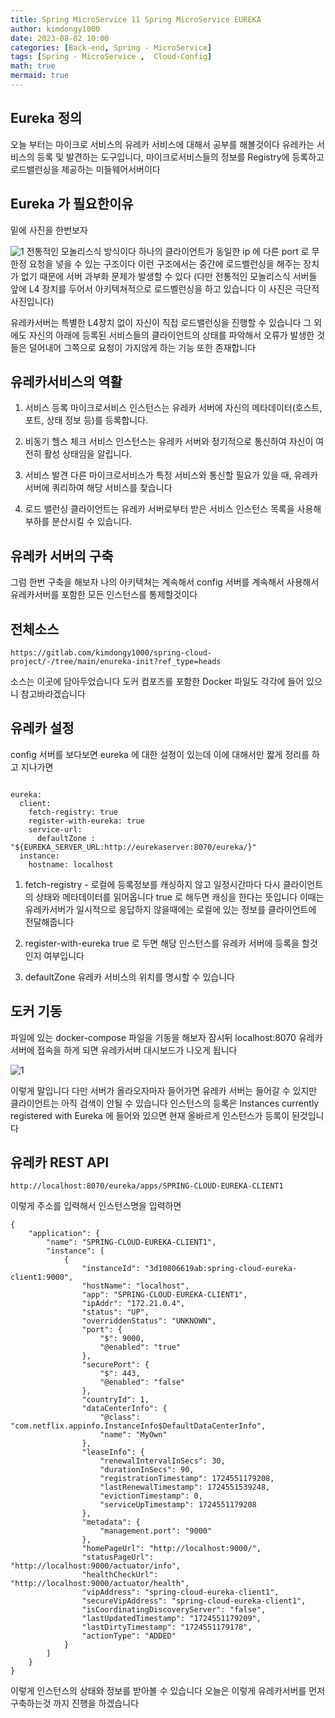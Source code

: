 ```yaml
---
title: Spring MicroService 11 Spring MicroService EUREKA
author: kimdongy1000
date: 2023-08-02 10:00
categories: [Back-end, Spring - MicroService]
tags: [Spring - MicroService ,  Cloud-Config]
math: true
mermaid: true
---
```


## Eureka 정의 
오늘 부터는 마이크로 서비스의 유레카 서비스에 대해서 공부를 해볼것이다 유레카는 서비스의 등록 및 발견하는 도구입니다, 마이크로서비스들의 정보를 Registry에 등록하고 로드밸런싱을 제공하는 미들웨어서버이다

## Eureka 가 필요한이유 
밑에 사진을 한번보자 

![1](https://github.com/user-attachments/assets/a2928fe6-2684-41b9-ba93-495f0ef1ea52) 전통적인 모놀리스식 방식이다 하나의 클라이언트가 동일한 ip 에 다른 port 로 무한정 요청을 넣을 수 있는 구조이다 이런 구조에서는 중간에 로드벨런싱을 해주는 장치가 없기 때문에 서버 과부화 문제가 발생할 수 있다 (다만 전통적인 모놀리스식 서버들 앞에 L4 장치를 두어서 아키텍쳐적으로 로드벨런싱을 하고 있습니다 이 사진은 극단적 사진입니다)

유레카서버는 특별한 L4장치 없이 자신이 직접 로드밸런싱을 진행할 수 있습니다 그 외에도 자신의 아래에 등록된 서비스들의 클라이언트의 상태를 파악해서 오류가 발생한 것들은 덜어내어 그쪽으로 요청이 가지않게 하는 기능 또한 존재합니다 

## 유레카서비스의 역활 

1. 서비스 등록
  마이크로서비스 인스턴스는 유레카 서버에 자신의 메타데이터(호스트, 포트, 상태 정보 등)를 등록합니다.

2. 비동기 헬스 체크
  서비스 인스턴스는 유레카 서버와 정기적으로 통신하여 자신이 여전히 활성 상태임을 알립니다.

3. 서비스 발견 
  다른 마이크로서비스가 특정 서비스와 통신할 필요가 있을 때, 유레카 서버에 쿼리하여 해당 서비스를 찾습니다

4. 로드 밸런싱 
  클라이언트는 유레카 서버로부터 받은 서비스 인스턴스 목록을 사용해 부하를 분산시킬 수 있습니다.


## 유레카 서버의 구축 
그럼 한번 구축을 해보자 나의 아키텍쳐는 계속해서 config 서버를 계속해서 사용해서 유레카서버를 포함한 모든 인스턴스를 통제할것이다 

## 전체소스
`https://gitlab.com/kimdongy1000/spring-cloud-project/-/tree/main/enureka-init?ref_type=heads`

소스는 이곳에 담아두었습니다 도커 컴포즈를 포함한 Docker 파일도 각각에 들어 있으니 참고바라겠습니다 

## 유레카 설정 
config 서버를 보다보면 eureka 에 대한 설정이 있는데 이에 대해서만 짧게 정리를 하고 지나가면

```

eureka:
  client:
    fetch-registry: true
    register-with-eureka: true
    service-url:
      defaultZone : "${EUREKA_SERVER_URL:http://eurekaserver:8070/eureka/}"
  instance:
    hostname: localhost

```
1. fetch-registry - 로컬에 등록정보를 캐싱하지 않고 일정시간마다 다시 클라이언트의 상태와 메타데이터를 읽어옵니다 true 로 해두면 캐싱을 한다는 뜻입니다 이때는 유레카서버가 일시적으로 응답하지 않을때에는 로컬에 있는 정보를 클라이언트에 전달해줍니다 

2. register-with-eureka true 로 두면 해당 인스턴스를 유레카 서버에 등록을 할것인지 여부입니다 

3. defaultZone 유레카 서비스의 위치를 명시할 수 있습니다 

## 도커 기동 
파일에 있는 docker-compose 파일을 기동을 해보자 잠시뒤 localhost:8070 유레카 서버에 접속을 하게 되면 유레카서버 대시보드가 나오게 됩니다 

![1](https://github.com/user-attachments/assets/c739ea12-a84c-481a-bbc8-634db2c1d2de)

이렇게 말입니다 다만 서버가 올라오자마자 들어가면 유레카 서버는 들어갈 수 있지만 클라이언트는 아직 검색이 안될 수 있습니다 
인스턴스의 등록은 Instances currently registered with Eureka 에 들어와 있으면 현재 올바르게 인스턴스가 등록이 된것입니다

## 유레카 REST API 
```
http://localhost:8070/eureka/apps/SPRING-CLOUD-EUREKA-CLIENT1

```

이렇게 주소를 입력해서 인스턴스명을 입력하면 

```
{
    "application": {
        "name": "SPRING-CLOUD-EUREKA-CLIENT1",
        "instance": [
            {
                "instanceId": "3d10806619ab:spring-cloud-eureka-client1:9000",
                "hostName": "localhost",
                "app": "SPRING-CLOUD-EUREKA-CLIENT1",
                "ipAddr": "172.21.0.4",
                "status": "UP",
                "overriddenStatus": "UNKNOWN",
                "port": {
                    "$": 9000,
                    "@enabled": "true"
                },
                "securePort": {
                    "$": 443,
                    "@enabled": "false"
                },
                "countryId": 1,
                "dataCenterInfo": {
                    "@class": "com.netflix.appinfo.InstanceInfo$DefaultDataCenterInfo",
                    "name": "MyOwn"
                },
                "leaseInfo": {
                    "renewalIntervalInSecs": 30,
                    "durationInSecs": 90,
                    "registrationTimestamp": 1724551179208,
                    "lastRenewalTimestamp": 1724551539248,
                    "evictionTimestamp": 0,
                    "serviceUpTimestamp": 1724551179208
                },
                "metadata": {
                    "management.port": "9000"
                },
                "homePageUrl": "http://localhost:9000/",
                "statusPageUrl": "http://localhost:9000/actuator/info",
                "healthCheckUrl": "http://localhost:9000/actuator/health",
                "vipAddress": "spring-cloud-eureka-client1",
                "secureVipAddress": "spring-cloud-eureka-client1",
                "isCoordinatingDiscoveryServer": "false",
                "lastUpdatedTimestamp": "1724551179209",
                "lastDirtyTimestamp": "1724551179178",
                "actionType": "ADDED"
            }
        ]
    }
}

```
이렇게 인스턴스의 상태와 정보를 받아볼 수 있습니다 오늘은 이렇게 유레카서버를 먼저 구축하는것 까지 진행을 하겠습니다 
















